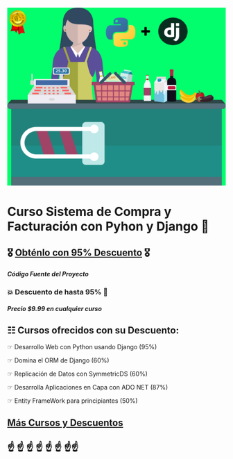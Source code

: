 ![Curso Sistema de Compra y Facturación con Pyton y Django](logo.png)
# Curso Sistema de Compra y Facturación con Pyhon y Django 🐍 
##  🎖️ [Obténlo con 95% Descuento](http://bit.ly/DJFULL-BLOG12019)  🎖️

##### Código Fuente del Proyecto

### 💥 Descuento de hasta 95% 💓
##### Precio $9.99 en cualquier curso

## ☷ Cursos ofrecidos con su Descuento:

☞ Desarrollo Web con Python usando Django (95%)

☞ Domina el ORM de Django (60%)

☞ Replicación de Datos con SymmetricDS (60%)

☞ Desarrolla Aplicaciones en Capa con ADO NET (87%)

☞ Entity FrameWork para principiantes (50%)

##  [Más Cursos y Descuentos](https://goo.gl/JndrRP) 

## ☝ ☝ ☝ ☝ ☝ ☝ ☝☝
